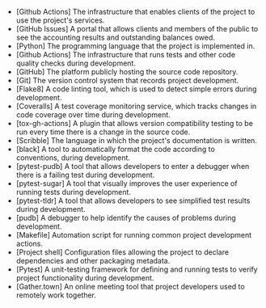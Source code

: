 * [Github Actions] The infrastructure that enables clients of the project to use the project's services.
* [GitHub Issues] A portal that allows clients and members of the public to see the accounting results and outstanding balances owed.
* [Python] The programming language that the project is implemented in.
* [Github Actions] The infrastructure that runs tests and other code quality checks during development.
* [GitHub] The platform publicly hosting the source code repository.
* [Git] The version control system that records project development.
* [Flake8] A code linting tool, which is used to detect simple errors during development.
* [Coveralls] A test coverage monitoring service, which tracks changes in code coverage over time during development.
* [tox-gh-actions] A plugin that allows version compatibility testing to be run every time there is a change in the source code.
* [Scribble] The language in which the project's documentation is written.
* [black] A tool to automatically format the code according to conventions, during development.
* [pytest-pudb] A tool that allows developers to enter a debugger when there is a failing test during development.
* [pytest-sugar] A tool that visually improves the user experience of running tests during development.
* [pytest-tldr] A tool that allows developers to see simplified test results during development.
* [pudb] A debugger to help identify the causes of problems during development.
* [Makefile] Automation script for running common project development actions.
* [Project shell] Configuration files allowing the project to declare dependencies and other packaging metadata.
* [Pytest] A unit-testing framework for defining and running tests to verify project functionality during development.
* [Gather.town] An online meeting tool that project developers used to remotely work together.
